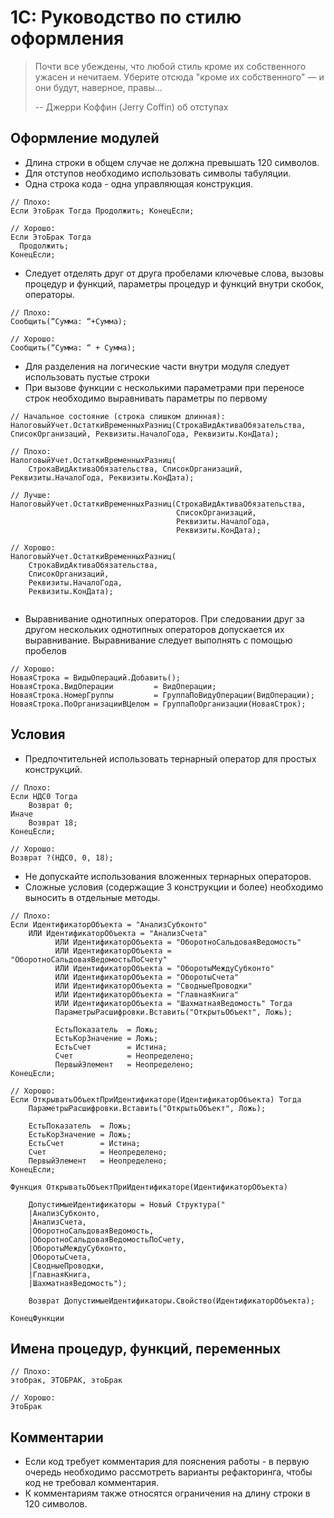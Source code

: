 # 1С: Руководство по стилю оформления

> Почти все убеждены, что любой стиль кроме их собственного ужасен и нечитаем. Уберите отсюда "кроме их собственного" — и они будут, наверное, правы... 
> 
> -- Джерри Коффин (Jerry Coffin) об отступах

## Оформление модулей

- Длина строки в общем случае не должна превышать 120 символов.
- Для отступов необходимо использовать символы табуляции.
- Одна строка кода - одна управляющая конструкция.
 
```
// Плохо:
Если ЭтоБрак Тогда Продолжить; КонецЕсли;

// Хорошо:
Если ЭтоБрак Тогда
  Продолжить;
КонецЕсли;
```
- Следует отделять друг от друга пробелами ключевые слова, вызовы процедур и функций, параметры процедур и функций внутри скобок, операторы.

```
// Плохо:
Сообщить(“Сумма: “+Сумма);

// Хорошо:
Сообщить(“Сумма: “ + Сумма);
```

- Для разделения на логические части внутри модуля следует использовать пустые строки
- При вызове функции с несколькими параметрами при переносе строк необходимо выравнивать параметры по первому

```
// Начальное состояние (строка слишком длинная):
НалоговыйУчет.ОстаткиВременныхРазниц(СтрокаВидАктиваОбязательства, СписокОрганизаций, Реквизиты.НачалоГода, Реквизиты.КонДата);

// Плохо:
НалоговыйУчет.ОстаткиВременныхРазниц(
    СтрокаВидАктиваОбязательства, СписокОрганизаций, Реквизиты.НачалоГода, Реквизиты.КонДата);

// Лучше:
НалоговыйУчет.ОстаткиВременныхРазниц(СтрокаВидАктиваОбязательства,
                                     СписокОрганизаций,
                                     Реквизиты.НачалоГода,
                                     Реквизиты.КонДата);

// Хорошо:
НалоговыйУчет.ОстаткиВременныхРазниц(
    СтрокаВидАктиваОбязательства,
    СписокОрганизаций,
    Реквизиты.НачалоГода,
    Реквизиты.КонДата);
    
```

- Выравнивание однотипных операторов. При следовании друг за другом нескольких однотипных операторов допускается их выравнивание. Выравнивание следует выполнять с помощью пробелов

```
// Хорошо:
НоваяСтрока = ВидыОпераций.Добавить();
НоваяСтрока.ВидОперации         = ВидОперации;
НоваяСтрока.НомерГруппы         = ГруппаПоВидуОперации(ВидОперации);
НоваяСтрока.ПоОрганизацииВЦелом = ГруппаПоОрганизации(НоваяСтрок);
```

## Условия
- Предпочтительней использовать тернарный оператор для простых конструкций.
```
// Плохо:
Если НДС0 Тогда
    Возврат 0;
Иначе
    Возврат 18;
КонецЕсли;

// Хорошо:
Возврат ?(НДС0, 0, 18);
```

- Не допускайте использования вложенных тернарных операторов.
- Сложные условия (содержащие 3  конструкции и более) необходимо выносить в отдельные методы.

```
// Плохо:
Если ИдентификаторОбъекта = "АнализСубконто"
    ИЛИ ИдентификаторОбъекта = "АнализСчета"
		  ИЛИ ИдентификаторОбъекта = "ОборотноСальдоваяВедомость"
		  ИЛИ ИдентификаторОбъекта = "ОборотноСальдоваяВедомостьПоСчету"
		  ИЛИ ИдентификаторОбъекта = "ОборотыМеждуСубконто"
		  ИЛИ ИдентификаторОбъекта = "ОборотыСчета"
		  ИЛИ ИдентификаторОбъекта = "СводныеПроводки" 
		  ИЛИ ИдентификаторОбъекта = "ГлавнаяКнига"
		  ИЛИ ИдентификаторОбъекта = "ШахматнаяВедомость" Тогда
		  ПараметрыРасшифровки.Вставить("ОткрытьОбъект", Ложь);
		
		  ЕстьПоказатель  = Ложь;
		  ЕстьКорЗначение = Ложь;
		  ЕстьСчет        = Истина;
		  Счет            = Неопределено;
		  ПервыйЭлемент   = Неопределено;
КонецЕсли;

// Хорошо:
Если ОткрыватьОбъектПриИдентификаторе(ИдентификаторОбъекта) Тогда
    ПараметрыРасшифровки.Вставить("ОткрытьОбъект", Ложь);
		
    ЕстьПоказатель  = Ложь;
    ЕстьКорЗначение = Ложь;
    ЕстьСчет        = Истина;
    Счет            = Неопределено;
    ПервыйЭлемент   = Неопределено;
КонецЕсли;

Функция ОткрыватьОбъектПриИдентификаторе(ИдентификаторОбъекта)
   
    ДопустимыеИдентификаторы = Новый Структура("
    |АнализСубконто,
    |АнализСчета,
    |ОборотноСальдоваяВедомость,
    |ОборотноСальдоваяВедомостьПоСчету,
    |ОборотыМеждуСубконто,
    |ОборотыСчета,
    |СводныеПроводки,
    |ГлавнаяКнига,
    |ШахматнаяВедомость");
    
    Возврат ДопустимыеИдентификаторы.Свойство(ИдентификаторОбъекта);
   
КонецФункции
```

## Имена процедур, функций, переменных
```
// Плохо:
этобрак, ЭТОБРАК, этоБрак

// Хорошо:
ЭтоБрак
```

## Комментарии
- Если код требует комментария для пояснения работы - в первую очередь необходимо рассмотреть варианты рефакторинга, чтобы код не требовал комментария.
- К комментариям также относятся ограничения на длину строки в 120 символов.
